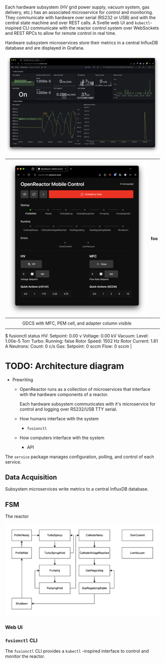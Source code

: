 Each hardware subsystem (HV grid power supply, vacuum system, gas delivery, etc.) has an associated microservice for control and monitoring. They communicate with hardware over serial (RS232 or USB) and with the central state machine and over REST calls. A Svelte web UI and `kubectl`-inspired CLI communicate with the reactor control system over WebSockets and REST RPCs to allow for remote control in real time.

Hardware subsystem microservices store their metrics in a central InfluxDB database and are displayed in Grafana.

![Grafana](docs/img/grafana.png)

|           ![UI](docs/img/ui.png)           |              foo              |
|:---------------------------------------------------:|:-----------------------------:|
| GDCS with MFC, PEM cell, and adapter column visible |      <pre>
$ fusionctl status
HV:
Setpoint: 0.00 v
Voltage: 0.00 kV
Vacuum:
Level: 1.00e-5 Torr
Turbo:
Running: false
Rotor Speed: 1502 Hz
Rotor Current: 1.81 A
Neutrons:
Count: 0 c/s
Gas:
Setpoint: 0 sccm
Flow: 0 sccm
</pre>       |





# TODO: Architecture diagram

- Prewriting

    - OpenReactor runs as a collection of microservices that interface with the hardware components of a reactor.

      Each hardware subsystem communicates with it's microservice for control and logging over RS232/USB TTY serial.

    - How humans interface with the system
        - `fusionctl`

    - How computers interface with the system
        - API

The `service` package manages configuration, polling, and control of each service.


## Data Acquisition

Subsystem microservices write metrics to a central InfluxDB database.

## FSM

The reactor

![fsm](docs/img/diagrams/fsm.jpg)


### Web UI


### `fusionctl` CLI

The `fusionctl` CLI provides a `kubectl` -inspired interface to control and monitor the reactor.


